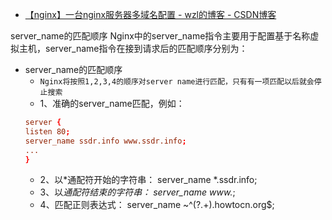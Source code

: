 

* [【nginx】一台nginx服务器多域名配置 - wzl的博客 - CSDN博客 ](http://blog.csdn.net/wzl505/article/details/53213939)

server_name的匹配顺序
Nginx中的server_name指令主要用于配置基于名称虚拟主机，server_name指令在接到请求后的匹配顺序分别为：



* server_name的匹配顺序
  * `Nginx将按照1,2,3,4的顺序对server name进行匹配，只有有一项匹配以后就会停止搜索`
  * 1、准确的server_name匹配，例如：
  ```conf
  server {  
  listen 80;  
  server_name ssdr.info www.ssdr.info;  
  ...  
  }  
  ```
  * 2、以*通配符开始的字符串：
  server_name *.ssdr.info;  
  * 3、以*通配符结束的字符串：
  server_name www.*;  
  * 4、匹配正则表达式：
  server_name ~^(?.+)\.howtocn\.org$; 


